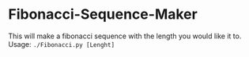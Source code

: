 # Fibonacci-Sequence-Maker
This will make a fibonacci sequence with the length you would like it to.
Usage:
    ```./Fibonacci.py [Lenght]```
    

